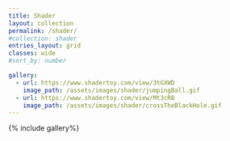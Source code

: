 ```yaml
---
title: Shader
layout: collection
permalink: /shader/
#collection: shader
entries_layout: grid
classes: wide
#sort_by: number

gallery:
  - url: https://www.shadertoy.com/view/3tGXWD
    image_path: /assets/images/shader/jumpingBall.gif
  - url: https://www.shadertoy.com/view/Mt3cRB
    image_path: /assets/images/shader/crossTheBlackHole.gif
---
```

{% include gallery%}
